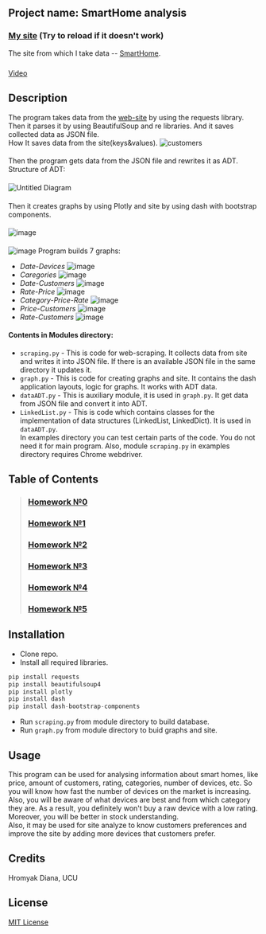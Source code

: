 ## Project name: SmartHome analysis
### [My site](https://deersmarthome.herokuapp.com/) (Try to reload if it doesn't work)
The site from which I take data -- [SmartHome](https://www.smarthomedb.com/products).
#####
[Video](https://drive.google.com/file/d/1h1sezj9qaymjf_Xt854Bb71HjkNWI5Jb/view?usp=sharing)
## Description
The program takes data from the [web-site](https://www.smarthomedb.com/products, 'SmartHome') by using the requests library. Then it parses it by using BeautifulSoup and re libraries. And it saves collected data as JSON file.
<br>How It saves data from the site(keys&values).
![customers](https://user-images.githubusercontent.com/54356826/82263954-a7dcbb00-996c-11ea-80b5-f1000ad859f4.png)
####
Then the program gets data from the JSON file and rewrites it as ADT.
<br>Structure of ADT:
####
![Untitled Diagram](https://user-images.githubusercontent.com/54356826/81616636-86b81f80-93ec-11ea-9175-8158f2a044f7.jpg)
####
Then it creates graphs by using Plotly and site by using dash with bootstrap components. 
####
![image](https://user-images.githubusercontent.com/54356826/82119593-8327ee00-9788-11ea-83b6-bf75ec610d3e.png)
####
![image](https://user-images.githubusercontent.com/54356826/82119626-c1bda880-9788-11ea-9d85-93b969798125.png)
Program builds 7 graphs: 
- *Date-Devices*
![image](https://user-images.githubusercontent.com/54356826/82265624-1e2eec80-9970-11ea-8a09-c022ed84508c.png)
- *Caregories*
![image](https://user-images.githubusercontent.com/54356826/82265652-2e46cc00-9970-11ea-8959-0a283e8e5a5c.png)
- *Date-Customers*
![image](https://user-images.githubusercontent.com/54356826/82265693-4585b980-9970-11ea-88b8-7848680938ae.png)
- *Rate-Price*
![image](https://user-images.githubusercontent.com/54356826/82265711-520a1200-9970-11ea-8fb9-727ce7685958.png)
- *Category-Price-Rate*
![image](https://user-images.githubusercontent.com/54356826/82265741-6c43f000-9970-11ea-9066-6136d6cde196.png)
- *Price-Customers*
![image](https://user-images.githubusercontent.com/54356826/82265782-84b40a80-9970-11ea-9411-2b840ec9d2d6.png)
- *Rate-Customers*
![image](https://user-images.githubusercontent.com/54356826/82265814-95fd1700-9970-11ea-8df9-a93a13a141a4.png)
#### Contents in Modules directory: 
- `scraping.py` - This is code for web-scraping. It collects data from site and writes it into JSON file. If there is an available JSON file in the same directory it updates it.
- `graph.py` - This is code for creating graphs and site. It contains the dash application layouts, logic for graphs. It works with ADT data.
- `dataADT.py` - This is auxiliary module, it is used in `graph.py`. It get data from JSON file and convert it into ADT.
- `LinkedList.py` - This is code which contains classes for the implementation of data structures (LinkedList, LinkedDict). It is used in `dataADT.py`.
<br>In examples directory you can test certain parts of the code. You do not need it for main program. Also, module `scraping.py` in examples directory requires Chrome webdriver.
## Table of Contents
> ### [Homework №0](https://github.com/Diana-Doe/homework/wiki/%D0%94%D0%BE%D0%BC%D0%B0%D1%88%D0%BD%D1%94-%D0%B7%D0%B0%D0%B2%D0%B4%D0%B0%D0%BD%D0%BD%D1%8F-0)
> ### [Homework №1](https://github.com/Diana-Doe/homework/wiki/%D0%94%D0%BE%D0%BC%D0%B0%D1%88%D0%BD%D1%94-%D0%B7%D0%B0%D0%B2%D0%B4%D0%B0%D0%BD%D0%BD%D1%8F-1)
> ### [Homework №2](https://github.com/Diana-Doe/homework/wiki/%D0%94%D0%BE%D0%BC%D0%B0%D1%88%D0%BD%D1%94-%D0%B7%D0%B0%D0%B2%D0%B4%D0%B0%D0%BD%D0%BD%D1%8F-2)
> ### [Homework №3](https://github.com/Diana-Doe/homework/wiki/%D0%94%D0%BE%D0%BC%D0%B0%D1%88%D0%BD%D1%94-%D0%B7%D0%B0%D0%B2%D0%B4%D0%B0%D0%BD%D0%BD%D1%8F-3)
> ### [Homework №4](https://github.com/Diana-Doe/homework/wiki/%D0%94%D0%BE%D0%BC%D0%B0%D1%88%D0%BD%D1%94-%D0%B7%D0%B0%D0%B2%D0%B4%D0%B0%D0%BD%D0%BD%D1%8F-4)
> ### [Homework №5](https://github.com/Diana-Doe/homework/wiki/%D0%94%D0%BE%D0%BC%D0%B0%D1%88%D0%BD%D1%94-%D0%B7%D0%B0%D0%B2%D0%B4%D0%B0%D0%BD%D0%BD%D1%8F-5)
## Installation
- Clone repo.
- Install all required libraries.
```python
pip install requests
pip install beautifulsoup4
pip install plotly
pip install dash
pip install dash-bootstrap-components 
```
- Run `scraping.py` from module directory to build database.
- Run `graph.py` from module directory to buid graphs and site.
## Usage
This program can be used for analysing information about smart homes, like price, amount of customers, rating, categories, number of devices, etc. So you will know how fast the number of devices on the market is increasing. Also, you will be aware of what devices are best and from which category they are. As a result, you definitely won't buy a raw device with a low rating. Moreover, you will be better in stock understanding.
<br>Also, it may be used for site analyze to know customers preferences and improve the site by adding more devices that customers prefer.
## Credits
Hromyak Diana, UCU
## License
[MIT License](https://github.com/Diana-Doe/homework/blob/master/LICENSE.md)

